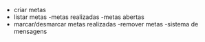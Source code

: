 - criar metas
- listar metas
    -metas realizadas
    -metas abertas
- marcar/desmarcar metas realizadas
-remover metas
-sistema de mensagens
